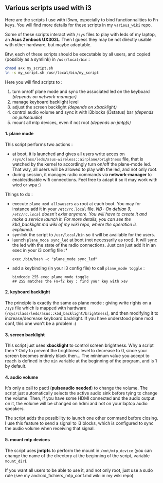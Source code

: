 ## Various scripts used with i3

Here are the scripts I use with i3wm, especially to bind functionnalities to Fn keys. You will find more details for these scripts in my `various_wiki` repo.

Some of these scripts interact with `/sys` files to play with leds of my laptop, an **Asus Zenbook UX303L**. Then I guess they may be not directly usable with other hardware, but maybe adaptable.

Btw, each of these scripts should be executable by all users, and copied (possibly as a symlink) in `/usr/local/bin` : 
```bash
chmod a+x my_script.sh
ln -s my_script.sh /usr/local/bin/my_script
```

Here you will find scripts to :
1. turn on/off plane mode and sync the associated led on the keyboard *(depends on network-manager)*
2. manage keyboard backlight level
3. adjust the screen backlight *(depends on xbacklight)*
4. control audio volume and sync it with i3blocks (i3status) bar *(depends on pulseaudio)*
5. mount all mtp devices, even if not root *(depends on jmtpfs)*

#### 1. plane mode

This script performs two actions : 
- at boot, it is launched and gives all users write acces on `/sys/class/leds/asus-wireless::airplane/brightness` file, that is watched by the kernel to accordingly turn on/off the plane-mode led. That way, all users will be allowed to play with the led, and not only root.
- during session, it manages radio commands via **network-manager** to enable/disable wifi connections. Feel free to adapt it so it may work with wicd or wpa :)

Things to do : 
- execute `plane_mod allowusers` as root at each boot. You may for instance add it in your `/etc/rc.local` file. *NB : On debian 9, `/etc/rc.local` doesn't exist anymore. You will have to create it and make a service launch it. For more details, you can see the kbd_backlight.md wiki of my wiki repo, where the operation is explained.*
- symlink the script to `/usr/local/bin` so it will be available for the users.
- launch `plane_mode sync_led` at boot (not necessarily as root). It will sync the led with the state of the radio connections. Just can just add it in an exec in your i3 config file :*
    ```
    exec /bin/bash -c "plane_mode sync_led"
    ```
- add a keybinding (in your i3 config file) to call `plane_mode toggle` : 
    ```
    bindcode 255 exec plane_mode toggle
    ## 255 matches the Fn+f2 key : find your key with xev
    ```

#### 2. keyboard backlight

The principle is exactly the same as plane mode : giving write rights on a `/sys` file which is mapped with hardware (`/sys/class/leds/asus::kbd_backlight/brightness`), and then modifying it to increase/decrease keyboard backlight. If you have understood plane mod conf, this one won't be a problem :)

#### 3. screen backlight

This script just uses **xbacklight** to control screen brightness. Why a script then ? Only to prevent the brightness level to decrease to 0, since your screen becomes entirely black then... The minimum value you accept to reach is defined in the `min` variable at the beginning of the program, and is 1 by default.

#### 4. audio volume

It's only a call to pactl (**pulseaudio needed**) to change the volume. The script just automatically selects the active audio sink before tying to change the volume. Then, if you have some HDMI connected and the audio output on it, the volume will be changed on hdmi and not on your laptop audio speakers.

The script adds the possibility to launch one other command before closing. I use this feature to send a signal to i3 blocks, which is configured to sync the audio volume when receiving that signal.

#### 5. mount mtp devices
The script uses **jmtpfs** to perform the mount in `/mnt/mtp_device` (you can change the name of the directory at the beginning of the script, variable `mount_dir`).

If you want all users to be able to use it, and not only root, just use a sudo rule (see my android_fichiers_mtp_conf.md wiki in my wiki repo)
